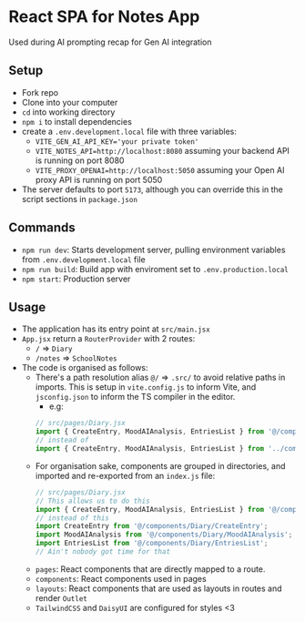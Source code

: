 # React SPA for Notes App

Used during AI prompting recap for Gen AI integration

## Setup

- Fork repo
- Clone into your computer
- `cd` into working directory
- `npm i` to install dependencies
- create a `.env.development.local` file with three variables:
  - `VITE_GEN_AI_API_KEY='your private token'`
  - `VITE_NOTES_API=http://localhost:8080` assuming your backend API is running on port 8080
  - `VITE_PROXY_OPENAI=http://localhost:5050` assuming your Open AI proxy API is running on port 5050
- The server defaults to port `5173`, although you can override this in the script sections in `package.json`

## Commands

- `npm run dev`: Starts development server, pulling environment variables from `.env.development.local` file
- `npm run build`: Build app with enviroment set to `.env.production.local`
- `npm start`: Production server

## Usage

- The application has its entry point at `src/main.jsx`
- `App.jsx` return a `RouterProvider` with 2 routes:
  - `/` => `Diary`
  - `/notes` => `SchoolNotes`
- The code is organised as follows:
  - There's a path resolution alias `@/` => `.src/` to avoid relative paths in imports. This is setup in `vite.config.js` to inform Vite, and `jsconfig.json` to inform the TS compiler in the editor.
    - e.g:
    ```javascript
    // src/pages/Diary.jsx
    import { CreateEntry, MoodAIAnalysis, EntriesList } from '@/components/Diary';
    // instead of
    import { CreateEntry, MoodAIAnalysis, EntriesList } from '../components/Diary';
    ```
  - For organisation sake, components are grouped in directories, and imported and re-exported from an `index.js` file:
    ```javascript
    // src/pages/Diary.jsx
    // This allows us to do this
    import { CreateEntry, MoodAIAnalysis, EntriesList } from '@/components/Diary';
    // instead of this
    import CreateEntry from '@/components/Diary/CreateEntry';
    import MoodAIAnalysis from '@/components/Diary/MoodAIAnalysis';
    import EntriesList from '@/components/Diary/EntriesList';
    // Ain't nobody got time for that
    ```
  - `pages`: React components that are directly mapped to a route.
  - `components`: React components used in pages
  - `layouts`: React components that are used as layouts in routes and render `Outlet`
  - `TailwindCSS` and `DaisyUI` are configured for styles <3
